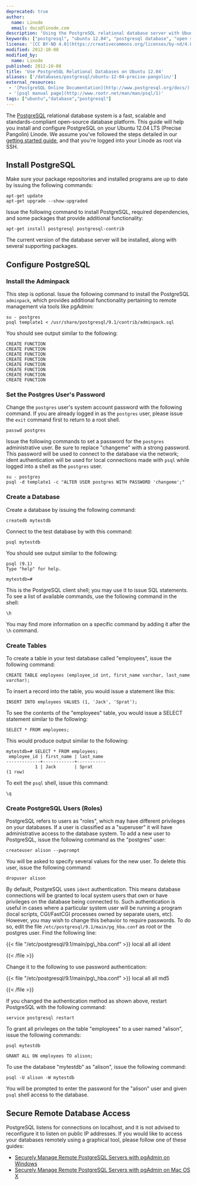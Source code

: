 ```yaml
---
deprecated: true
author:
  name: Linode
  email: docs@linode.com
description: 'Using the PostgreSQL relational database server with Ubuntu 12.04 LTS (Precise Pangolin).'
keywords: ["postgresql", "ubuntu 12.04", "postgresql database", "open source database", "relational database"]
license: '[CC BY-ND 4.0](https://creativecommons.org/licenses/by-nd/4.0)'
modified: 2012-10-08
modified_by:
  name: Linode
published: 2012-10-08
title: 'Use PostgreSQL Relational Databases on Ubuntu 12.04'
aliases: ['/databases/postgresql/ubuntu-12-04-precise-pangolin/']
external_resources:
 - '[PostgreSQL Online Documentation](http://www.postgresql.org/docs/)'
 - '[psql manual page](http://www.rootr.net/man/man/psql/1)'
tags: ["ubuntu","database","postgresql"]
---
```


The [PostgreSQL](http://www.postgresql.org/) relational database system is a fast, scalable and standards-compliant open-source database platform. This guide will help you install and configure PostgreSQL on your Ubuntu 12.04 LTS (Precise Pangolin) Linode. We assume you've followed the steps detailed in our [getting started guide](/docs/getting-started/), and that you're logged into your Linode as root via SSH.

## Install PostgreSQL

Make sure your package repositories and installed programs are up to date by issuing the following commands:

    apt-get update
    apt-get upgrade --show-upgraded

Issue the following command to install PostgreSQL, required dependencies, and some packages that provide additional functionality:

    apt-get install postgresql postgresql-contrib

The current version of the database server will be installed, along with several supporting packages.

## Configure PostgreSQL

### Install the Adminpack

This step is optional. Issue the following command to install the PostgreSQL `adminpack`, which provides additional functionality pertaining to remote management via tools like pgAdmin:

    su - postgres
    psql template1 < /usr/share/postgresql/9.1/contrib/adminpack.sql

You should see output similar to the following:

    CREATE FUNCTION
    CREATE FUNCTION
    CREATE FUNCTION
    CREATE FUNCTION
    CREATE FUNCTION
    CREATE FUNCTION
    CREATE FUNCTION
    CREATE FUNCTION

### Set the Postgres User's Password

Change the `postgres` user's system account password with the following command. If you are already logged in as the `postgres` user, please issue the `exit` command first to return to a root shell.

    passwd postgres

Issue the following commands to set a password for the `postgres` administrative user. Be sure to replace "changeme" with a strong password. This password will be used to connect to the database via the network; ident authentication will be used for local connections made with `psql` while logged into a shell as the `postgres` user.

    su - postgres
    psql -d template1 -c "ALTER USER postgres WITH PASSWORD 'changeme';"

### Create a Database

Create a database by issuing the following command:

    createdb mytestdb

Connect to the test database by with this command:

    psql mytestdb

You should see output similar to the following:

    psql (9.1)
    Type "help" for help.

    mytestdb=#

This is the PostgreSQL client shell; you may use it to issue SQL statements. To see a list of available commands, use the following command in the shell:

    \h

You may find more information on a specific command by adding it after the `\h` command.

### Create Tables

To create a table in your test database called "employees", issue the following command:

    CREATE TABLE employees (employee_id int, first_name varchar, last_name varchar);

To insert a record into the table, you would issue a statement like this:

    INSERT INTO employees VALUES (1, 'Jack', 'Sprat');

To see the contents of the "employees" table, you would issue a SELECT statement similar to the following:

    SELECT * FROM employees;

This would produce output similar to the following:

    mytestdb=# SELECT * FROM employees;
     employee_id | first_name | last_name
    -------------+------------+-----------
               1 | Jack       | Sprat
    (1 row)

To exit the `psql` shell, issue this command:

    \q

### Create PostgreSQL Users (Roles)

PostgreSQL refers to users as "roles", which may have different privileges on your databases. If a user is classified as a "superuser" it will have administrative access to the database system. To add a new user to PostgreSQL, issue the following command as the "postgres" user:

    createuser alison --pwprompt

You will be asked to specify several values for the new user. To delete this user, issue the following command:

    dropuser alison

By default, PostgreSQL uses `ident` authentication. This means database connections will be granted to local system users that own or have privileges on the database being connected to. Such authentication is useful in cases where a particular system user will be running a program (local scripts, CGI/FastCGI processes owned by separate users, etc). However, you may wish to change this behavior to require passwords. To do so, edit the file `/etc/postgresql/9.1/main/pg_hba.conf` as root or the postgres user. Find the following line:

{{< file "/etc/postgresql/9.1/main/pg\\_hba.conf" >}}
local all all ident

{{< /file >}}


Change it to the following to use password authentication:

{{< file "/etc/postgresql/9.1/main/pg\\_hba.conf" >}}
local all all md5

{{< /file >}}


If you changed the authentication method as shown above, restart PostgreSQL with the following command:

    service postgresql restart

To grant all privileges on the table "employees" to a user named "alison", issue the following commands:

    psql mytestdb

    GRANT ALL ON employees TO alison;

To use the database "mytestdb" as "alison", issue the following command:

    psql -U alison -W mytestdb

You will be prompted to enter the password for the "alison" user and given `psql` shell access to the database.

## Secure Remote Database Access

PostgreSQL listens for connections on localhost, and it is not advised to reconfigure it to listen on public IP addresses. If you would like to access your databases remotely using a graphical tool, please follow one of these guides:

-   [Securely Manage Remote PostgreSQL Servers with pgAdmin on Windows](/docs/databases/postgresql/pgadmin-windows)
-   [Securely Manage Remote PostgreSQL Servers with pgAdmin on Mac OS X](/docs/databases/postgresql/pgadmin-macos-x)
